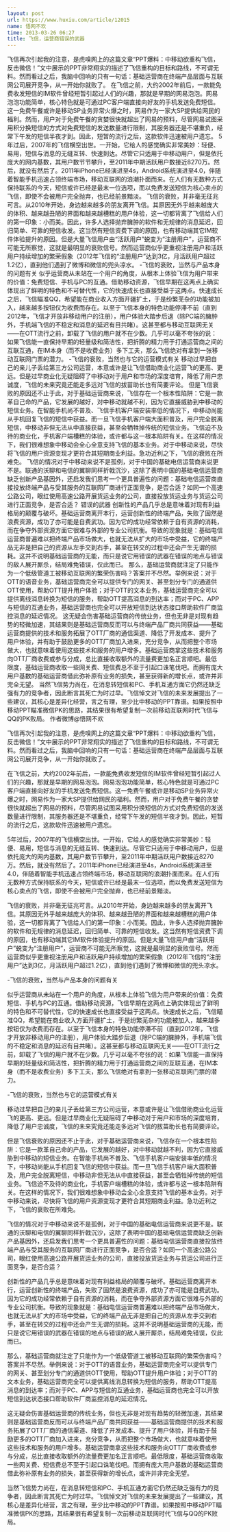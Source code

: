 ```yaml
---
layout: post
url: https://www.huxiu.com/article/12015
name: 悟网不欢
time: 2013-03-26 06:27
title: 飞信，运营商错误的武器
---
```

飞信再次引起我的注意，是虎嗅网上的这篇文章“PPT爆料：中移动欲重构飞信，反击微信！”文中展示的PPT非常翔实的描述了飞信重构的目标和路线，不可谓无料。然而看过之后，我脑中回响的只有一句话：基础运营商在终端产品层面与互联网公司展开竞争，从一开始你就败了。 在飞信之前，大约2002年前后，一款能免费收发短信的IM软件曾经短暂引起过人们的兴趣，那就是早期的网易泡泡。网易泡泡功能简单，核心特色就是可通过PC客户端直接向好友的手机发送免费短信。这一免费午餐或许是移动SP业务异常火爆之时，网易作为一家大SP提供给网民的福利。然而，用户对于免费午餐的贪婪很快就超出了网易的预料，尽管网易试图采用积分换短信的方式对免费短信的发送数量进行限制，其服务器还是不堪重负，经常下午发的短信半夜才到。因此，短暂的流行之后，这款软件迅速被用户遗忘。 5年过后，2007年的飞信横空出世。一开始，它给人的感觉确实非常美妙：轻便、易用，短信与消息的无缝互转、快速到达。尽管它只适用于中移动用户，但是依托庞大的网内基数，其用户数节节攀升，至2011年中期活跃用户数接近8270万。然后，就没有然后了。2011年iPhone已经演进至4s，Android系统演进至4.0，伴随着智能手机迅速占领终端市场，移动互联网的浪潮扑面而来。在人们有无数种方式保持联系的今天，短信或许已经是最末一位选项，而以免费发送短信为核心卖点的飞信，即使不会被用户完全抛弃，也已经前景黯淡。 飞信的衰败，并非毫无征兆可言。从2010年开始，身边越来越多的朋友离开飞信。其原因无外乎越来越庞大的体积、越来越丑陋的界面和越来越槽糕的用户体验，这一切都背离了飞信给人们的第一印象：小而美。因此，许多人选择抛弃臃肿的软件和无规律的消息延迟，回归简单、可靠的短信收发。这当然有短信资费下调的原因，也有移动端其它IM软件体验提升的原因。但是大量飞信用户由“活跃用户”蜕变为“注册用户”，运营商不可能无所察觉，这就是最明显的衰败信号。然而运营商似乎更重视注册用户和活跃用户持续增加的繁荣假象（2012年飞信的“注册用户”达到3亿，月活跃用户超过1.2亿），直到他们遇到了微博和微信的兜头凉水。 -飞信的衰败，当然与产品本身的问题有关 似乎运营商从未站在一个用户的角度，从根本上体验飞信为用户带来的价值：免费短信、手机与PC的互通。借助移动资源，飞信早期在这两点上确实体现出了鲜明的特色和不可替代性，它的快速成长也直接受益于这两点。快速成长之后，飞信瞄准QQ，希望能在商业收入方面开疆扩土，于是纷繁芜杂的功能被加入，越来越多按钮仅为收费而存在。以至于飞信本身的特色功能停滞不前（直到2012年，飞信才开放非移动用户的注册），用户体验大踏步后退（除PC端的臃肿外，手机端飞信的不稳定和消息的延迟有目共睹）。这甚至都与移动互联网无关——在OTT流行之前，卸载了飞信的用户就不在少数。几乎可以毫不夸张的说：如果飞信能一直保持早期的轻量级和简洁性，把折腾的精力用于打通运营商之间的互联互通，在IM本身（而不是收费业务）多下工夫，那么飞信绝对有拿到一张移动互联网门票的潜力。 -飞信的衰败，当然也与它的运营模式有关 移动过早把自己的亲儿子丢给第三方公司运营，本意或许是让飞信借助商业化运营飞的更高、更远。但是过早商业化无疑阻碍了中移动对于用户和市场的深度培育，降低了用户忠诚度，飞信的未来究竟还能走多远对飞信的拔苗助长也有简要评论。 但是飞信衰败的原因还不止于此，对于基础运营商来说，飞信存在一个根本性陷阱：它是一款革自己命的产品，它发展的越好，对中移动就越不利，因为它直接威胁到中移动的短信业务。在智能手机尚不普及、飞信手机客户端安装率低的情况下，中移动尚能从手机回复飞信的短信中获益。而一旦飞信手机客户端大面积普及，用户完全脱离短信，中移动非但无法从中直接获益，甚至会牺牲掉传统的短信业务。飞信迫不及待的商业化，手机客户端槽糕的体验，或许都与这一根本陷阱有关。在这样的情况下，我们很难想象中移动会全心全意支持飞信的基本业务。对于中移动来说，尽快将飞信的用户资源变现才更符合其短期商业利益。急功近利之下，飞信的衰败在所难免。 飞信的情况对于中移动来说不是孤例，对于中国的基础电信运营商来说更不是。联通的沃聊和电信的翼聊同样折戟沉沙，这除了表明中国的基础电信运营商缺乏创新产品基因外，还启发我们思考一个更具普遍性的问题：基础电信运营商直接投放终端产品与受其服务的互联网厂商进行正面竞争，是否合适？如同一个高速公路公司，眼红使用高速公路开展货运业务的公司，直接投放货运业务与货运公司进行正面竞争，是否合适？ 错误的武器 创新性的产品几乎总是意味着对现有利益格局的颠覆与破坏。基础运营商离开本行，运营创新性的终端产品，失败了固然是浪费资源，成功了亦可能是自费武功。因为它的成功经常依赖于自有资源的消耗，而在争夺外部资源方面它很难与外部的专业公司抗衡。导致的现象就是：基础电信运营商普遍难以把终端产品市场做大，也就无法从扩大的市场中受益，它的终端产品无非是把自己的资源从左手交到右手，甚至在转交的过程中还会产生无谓的损耗。这并不说明基础运营商的无能，而只是说它用错误的武器在错误的地点与错误的敌人展开厮杀，结局难免错误，仅此而已。 那么，基础运营商就注定了只能作为一个低级管道工被移动互联网的繁荣伤害吗？答案并不尽然。举例来说：对于OTT的语音业务，基础运营商完全可以提供专门的网关、甚至划分专门的通道供OTT使用，帮助OTT提升用户体验；对于OTT的文本业务，基础运营商完全可以提供离线消息转换为短信的服务，帮助OTT提高消息的到达率；而对于PC、APP与短信的互通业务，基础运营商也完全可以开放短信到达状态接口帮助软件厂商监控消息的延迟情况。 这无疑会伤害基础运营商的传统业务，但也无非是对现有趋势的轻微加速，其结果则是基础运营商反而可以与终端产品厂商共同获益——基础运营商提供的技术和服务拓展了OTT厂商的通信渠道、降低了开发成本、提升了用户体验，并有助于鼓励更多的OTT厂商加入进来，充分竞争，从而把整个市场做大，也就意味着使用这些技术和服务的用户增多。基础运营商拿这些技术和服务向OTT厂商收费或参与分成，总比直接收取额外的流量费更加名正言顺吧。最低限度，基础运营商收取一些网关费、短信费总不至于引起口诛笔伐吧。而拥有庞大用户基数的基础运营商借此弥补原有业务的损失，甚至获得新的增长点，或许并非完全无望。 当然飞信势力尚在，在消息转短信和PC、手机互通方面它仍然还缺乏强有力的竞争者，因此断言其死亡为时过早。飞信悼文对飞信的未来发展提出了一些建议，其核心是差异化经营，言之有理，至少比中移动的PPT靠谱。如果按照中移动PPT瞄准微信PK的思路，其结果很有希望复制一次前移动互联网时代飞信与QQ的PK败局。 作者微博@悟网不欢

飞信再次引起我的注意，是虎嗅网上的这篇文章“PPT爆料：中移动欲重构飞信，反击微信！”文中展示的PPT非常翔实的描述了飞信重构的目标和路线，不可谓无料。然而看过之后，我脑中回响的只有一句话：基础运营商在终端产品层面与互联网公司展开竞争，从一开始你就败了。

在飞信之前，大约2002年前后，一款能免费收发短信的IM软件曾经短暂引起过人们的兴趣，那就是早期的网易泡泡。网易泡泡功能简单，核心特色就是可通过PC客户端直接向好友的手机发送免费短信。这一免费午餐或许是移动SP业务异常火爆之时，网易作为一家大SP提供给网民的福利。然而，用户对于免费午餐的贪婪很快就超出了网易的预料，尽管网易试图采用积分换短信的方式对免费短信的发送数量进行限制，其服务器还是不堪重负，经常下午发的短信半夜才到。因此，短暂的流行之后，这款软件迅速被用户遗忘。

5年过后，2007年的飞信横空出世。一开始，它给人的感觉确实非常美妙：轻便、易用，短信与消息的无缝互转、快速到达。尽管它只适用于中移动用户，但是依托庞大的网内基数，其用户数节节攀升，至2011年中期活跃用户数接近8270万。然后，就没有然后了。2011年iPhone已经演进至4s，Android系统演进至4.0，伴随着智能手机迅速占领终端市场，移动互联网的浪潮扑面而来。在人们有无数种方式保持联系的今天，短信或许已经是最末一位选项，而以免费发送短信为核心卖点的飞信，即使不会被用户完全抛弃，也已经前景黯淡。

飞信的衰败，并非毫无征兆可言。从2010年开始，身边越来越多的朋友离开飞信。其原因无外乎越来越庞大的体积、越来越丑陋的界面和越来越槽糕的用户体验，这一切都背离了飞信给人们的第一印象：小而美。因此，许多人选择抛弃臃肿的软件和无规律的消息延迟，回归简单、可靠的短信收发。这当然有短信资费下调的原因，也有移动端其它IM软件体验提升的原因。但是大量飞信用户由“活跃用户”蜕变为“注册用户”，运营商不可能无所察觉，这就是最明显的衰败信号。然而运营商似乎更重视注册用户和活跃用户持续增加的繁荣假象（2012年飞信的“注册用户”达到3亿，月活跃用户超过1.2亿），直到他们遇到了微博和微信的兜头凉水。

-飞信的衰败，当然与产品本身的问题有关

似乎运营商从未站在一个用户的角度，从根本上体验飞信为用户带来的价值：免费短信、手机与PC的互通。借助移动资源，飞信早期在这两点上确实体现出了鲜明的特色和不可替代性，它的快速成长也直接受益于这两点。快速成长之后，飞信瞄准QQ，希望能在商业收入方面开疆扩土，于是纷繁芜杂的功能被加入，越来越多按钮仅为收费而存在。以至于飞信本身的特色功能停滞不前（直到2012年，飞信才开放非移动用户的注册），用户体验大踏步后退（除PC端的臃肿外，手机端飞信的不稳定和消息的延迟有目共睹）。这甚至都与移动互联网无关——在OTT流行之前，卸载了飞信的用户就不在少数。几乎可以毫不夸张的说：如果飞信能一直保持早期的轻量级和简洁性，把折腾的精力用于打通运营商之间的互联互通，在IM本身（而不是收费业务）多下工夫，那么飞信绝对有拿到一张移动互联网门票的潜力。

-飞信的衰败，当然也与它的运营模式有关

移动过早把自己的亲儿子丢给第三方公司运营，本意或许是让飞信借助商业化运营飞的更高、更远。但是过早商业化无疑阻碍了中移动对于用户和市场的深度培育，降低了用户忠诚度，飞信的未来究竟还能走多远对飞信的拔苗助长也有简要评论。

但是飞信衰败的原因还不止于此，对于基础运营商来说，飞信存在一个根本性陷阱：它是一款革自己命的产品，它发展的越好，对中移动就越不利，因为它直接威胁到中移动的短信业务。在智能手机尚不普及、飞信手机客户端安装率低的情况下，中移动尚能从手机回复飞信的短信中获益。而一旦飞信手机客户端大面积普及，用户完全脱离短信，中移动非但无法从中直接获益，甚至会牺牲掉传统的短信业务。飞信迫不及待的商业化，手机客户端槽糕的体验，或许都与这一根本陷阱有关。在这样的情况下，我们很难想象中移动会全心全意支持飞信的基本业务。对于中移动来说，尽快将飞信的用户资源变现才更符合其短期商业利益。急功近利之下，飞信的衰败在所难免。

飞信的情况对于中移动来说不是孤例，对于中国的基础电信运营商来说更不是。联通的沃聊和电信的翼聊同样折戟沉沙，这除了表明中国的基础电信运营商缺乏创新产品基因外，还启发我们思考一个更具普遍性的问题：基础电信运营商直接投放终端产品与受其服务的互联网厂商进行正面竞争，是否合适？如同一个高速公路公司，眼红使用高速公路开展货运业务的公司，直接投放货运业务与货运公司进行正面竞争，是否合适？

创新性的产品几乎总是意味着对现有利益格局的颠覆与破坏。基础运营商离开本行，运营创新性的终端产品，失败了固然是浪费资源，成功了亦可能是自费武功。因为它的成功经常依赖于自有资源的消耗，而在争夺外部资源方面它很难与外部的专业公司抗衡。导致的现象就是：基础电信运营商普遍难以把终端产品市场做大，也就无法从扩大的市场中受益，它的终端产品无非是把自己的资源从左手交到右手，甚至在转交的过程中还会产生无谓的损耗。这并不说明基础运营商的无能，而只是说它用错误的武器在错误的地点与错误的敌人展开厮杀，结局难免错误，仅此而已。

那么，基础运营商就注定了只能作为一个低级管道工被移动互联网的繁荣伤害吗？答案并不尽然。举例来说：对于OTT的语音业务，基础运营商完全可以提供专门的网关、甚至划分专门的通道供OTT使用，帮助OTT提升用户体验；对于OTT的文本业务，基础运营商完全可以提供离线消息转换为短信的服务，帮助OTT提高消息的到达率；而对于PC、APP与短信的互通业务，基础运营商也完全可以开放短信到达状态接口帮助软件厂商监控消息的延迟情况。

这无疑会伤害基础运营商的传统业务，但也无非是对现有趋势的轻微加速，其结果则是基础运营商反而可以与终端产品厂商共同获益——基础运营商提供的技术和服务拓展了OTT厂商的通信渠道、降低了开发成本、提升了用户体验，并有助于鼓励更多的OTT厂商加入进来，充分竞争，从而把整个市场做大，也就意味着使用这些技术和服务的用户增多。基础运营商拿这些技术和服务向OTT厂商收费或参与分成，总比直接收取额外的流量费更加名正言顺吧。最低限度，基础运营商收取一些网关费、短信费总不至于引起口诛笔伐吧。而拥有庞大用户基数的基础运营商借此弥补原有业务的损失，甚至获得新的增长点，或许并非完全无望。

当然飞信势力尚在，在消息转短信和PC、手机互通方面它仍然还缺乏强有力的竞争者，因此断言其死亡为时过早。飞信悼文对飞信的未来发展提出了一些建议，其核心是差异化经营，言之有理，至少比中移动的PPT靠谱。如果按照中移动PPT瞄准微信PK的思路，其结果很有希望复制一次前移动互联网时代飞信与QQ的PK败局。

